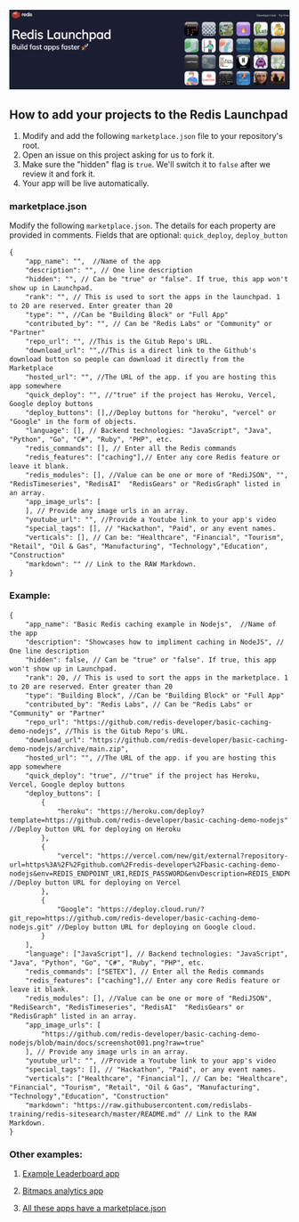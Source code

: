 <img src="https://raw.githubusercontent.com/redis-developer/adding-apps-to-redis-marketplace/master/launchpad_app_banner.png" ></img>

## How to add your projects to the Redis Launchpad
1. Modify and add the following `marketplace.json` file to your repository's root. 
2. Open an issue on this project asking for us to fork it.
3. Make sure the "hidden" flag is `true`. We'll switch it to `false` after we review it and fork it. 
4. Your app will be live automatically.


### marketplace.json
Modify the following `marketplace.json`. The details for each property are provided in comments. Fields that are optional: `quick_deploy`, `deploy_button`
```
{
    "app_name": "",  //Name of the app
    "description": "", // One line description
    "hidden": "", // Can be "true" or "false". If true, this app won't show up in Launchpad.
    "rank": "", // This is used to sort the apps in the launchpad. 1 to 20 are reserved. Enter greater than 20
    "type": "", //Can be "Building Block" or "Full App"
    "contributed_by": "", // Can be "Redis Labs" or "Community" or "Partner"
    "repo_url": "", //This is the Gitub Repo's URL.
    "download_url": "",//This is a direct link to the Github's download button so people can download it directly from the Marketplace
    "hosted_url": "", //The URL of the app. if you are hosting this app somewhere
    "quick_deploy": "", //"true" if the project has Heroku, Vercel, Google deploy buttons
    "deploy_buttons": [],//Deploy buttons for "heroku", "vercel" or "Google" in the form of objects.
    "language": [], // Backend technologies: "JavaScript", "Java", "Python", "Go", "C#", "Ruby", "PHP", etc. 
    "redis_commands": [], // Enter all the Redis commands
    "redis_features": ["caching"],// Enter any core Redis feature or leave it blank.
    "redis_modules": [], //Value can be one or more of "RediJSON", "", "RedisTimeseries", "RedisAI"  "RedisGears" or "RedisGraph" listed in an array. 
    "app_image_urls": [
    ], // Provide any image urls in an array.
    "youtube_url": "", //Provide a Youtube link to your app's video
    "special_tags": [], // "Hackathon", "Paid", or any event names.
    "verticals": [], // Can be: "Healthcare", "Financial", "Tourism", "Retail", "Oil & Gas", "Manufacturing", "Technology","Education", "Construction"  
    "markdown": "" // Link to the RAW Markdown.
}
```

### Example:
```
{
    "app_name": "Basic Redis caching example in Nodejs",  //Name of the app
    "description": "Showcases how to impliment caching in NodeJS", // One line description
    "hidden": false, // Can be "true" or "false". If true, this app won't show up in Launchpad.
    "rank": 20, // This is used to sort the apps in the marketplace. 1 to 20 are reserved. Enter greater than 20
    "type": "Building Block", //Can be "Building Block" or "Full App"
    "contributed_by": "Redis Labs", // Can be "Redis Labs" or "Community" or "Partner"
    "repo_url": "https://github.com/redis-developer/basic-caching-demo-nodejs", //This is the Gitub Repo's URL.
    "download_url": "https://github.com/redis-developer/basic-caching-demo-nodejs/archive/main.zip",
    "hosted_url": "", //The URL of the app. if you are hosting this app somewhere
    "quick_deploy": "true", //"true" if the project has Heroku, Vercel, Google deploy buttons
    "deploy_buttons": [
        {
            "heroku": "https://heroku.com/deploy?template=https://github.com/redis-developer/basic-caching-demo-nodejs" //Deploy button URL for deploying on Heroku
        },
        {
            "vercel": "https://vercel.com/new/git/external?repository-url=https%3A%2F%2Fgithub.com%2Fredis-developer%2Fbasic-caching-demo-nodejs&env=REDIS_ENDPOINT_URI,REDIS_PASSWORD&envDescription=REDIS_ENDPOINT_URI%20is%20required%20at%20least%20to%20connect%20to%20Redis%20clouding%20server" //Deploy button URL for deploying on Vercel
        },
        {
            "Google": "https://deploy.cloud.run/?git_repo=https://github.com/redis-developer/basic-caching-demo-nodejs.git" //Deploy button URL for deploying on Google cloud.
        }
    ],
    "language": ["JavaScript"], // Backend technologies: "JavaScript", "Java", "Python", "Go", "C#", "Ruby", "PHP", etc. 
    "redis_commands": ["SETEX"], // Enter all the Redis commands
    "redis_features": ["caching"],// Enter any core Redis feature or leave it blank.
    "redis_modules": [], //Value can be one or more of "RediJSON", "RediSearch", "RedisTimeseries", "RedisAI"  "RedisGears" or "RedisGraph" listed in an array. 
    "app_image_urls": [
        "https://github.com/redis-developer/basic-caching-demo-nodejs/blob/main/docs/screenshot001.png?raw=true"
    ], // Provide any image urls in an array.
    "youtube_url": "", //Provide a Youtube link to your app's video
    "special_tags": [], // "Hackathon", "Paid", or any event names.
    "verticals": ["Healthcare", "Financial"], // Can be: "Healthcare", "Financial", "Tourism", "Retail", "Oil & Gas", "Manufacturing", "Technology","Education", "Construction"  
    "markdown": "https://raw.githubusercontent.com/redislabs-training/redis-sitesearch/master/README.md" // Link to the RAW Markdown.
}
```

### Other examples:
1. [Example Leaderboard app](https://github.com/redis-developer/basic-redis-leaderboard-demo-nodejs/blob/master/marketplace.json)

2. [Bitmaps analytics app](https://github.com/redis-developer/basic-analytics-dashboard-redis-bitmaps-nodejs/blob/main/marketplace.json)

 3. [All these apps have a marketplace.json](https://github.com/redis-developer?q=basic&type=&language=&sort=) 
